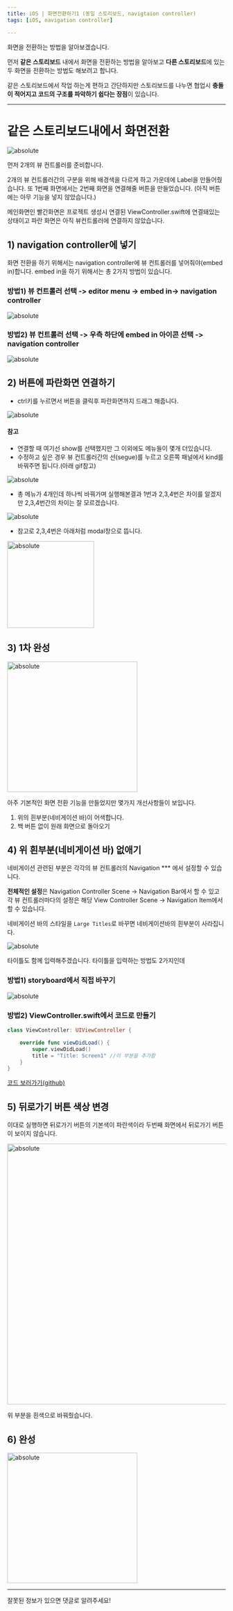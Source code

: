 ```yaml
---
title: iOS | 화면전환하기1 (동일 스토리보드, navigtaion controller)
tags: [iOS, navigation controller]

---
```


화면을 전환하는 방법을 알아보겠습니다.

먼저 **같은 스토리보드** 내에서 화면을 전환하는 방법을 알아보고 
**다른 스토리보드**에 있는 두 화면을 전환하는 방법도 해보려고 합니다.

같은 스토리보드에서 작업 하는게 편하고 간단하지만 스토리보드를 나누면 협업시 **충돌이 적어지고 코드의 구조를 파악하기 쉽다는 장점**이 있습니다.

<!--more-->
---




# 같은 스토리보드내에서 화면전환


<img data-action="zoom" src='{{ "/assets/images/2020-02-13/a.png" | relative_url }}' alt='absolute'>

먼저 2개의 뷰 컨트롤러를 준비합니다.

2개의 뷰 컨트롤러간의 구분을 위해 배경색을 다르게 하고 가운데에 Label을 만들어줬습니다.
또 1번째 화면에서는 2번째 화면을 연결해줄 버튼을 만들었습니다.
(아직 버튼에는 아무 기능을 넣지 않았습니다.)

메인화면인 빨간화면은 프로젝트 생성시 연결된 ViewController.swift에 연결돼있는 상태이고
파란 화면은 아직 뷰컨트롤러에 연결하지 않았습니다.

## 1) navigation controller에 넣기

화면 전환을 하기 위해서는 navigation controller에 뷰 컨트롤러를 넣어줘야(embed in)합니다. embed in을 하기 위해서는 총 2가지 방법이 있습니다.

### 방법1) 뷰 컨트롤러 선택 -> editor menu -> embed in-> navigation controller

<img data-action="zoom" src='{{ "/assets/images/2020-02-13/1.gif" | relative_url }}'   alt='absolute'>

### 방법2) 뷰 컨트롤러 선택 -> 우측 하단에 embed in 아이콘 선택 -> navigation controller

<img data-action="zoom" src='{{ "/assets/images/2020-02-13/2.gif" | relative_url }}'  alt='absolute'>

## 2) 버튼에 파란화면 연결하기

- ctrl키를 누르면서 버튼을 클릭후 파란화면까지 드래그 해줍니다.

<img data-action="zoom" src='{{ "/assets/images/2020-02-13/3.gif" | relative_url }}' alt='absolute'>



#### 참고
- 연결할 때 여기선 show를 선택했지만 그 이외에도 메뉴들이 몇개 더있습니다.
- 수정하고 싶은 경우 뷰 컨트롤러간의 선(segue)를 누르고 오른쪽 패널에서 kind를 바꿔주면 됩니다.(아래 gif참고)

<img data-action="zoom" src='{{ "/assets/images/2020-02-13/5.gif" | relative_url }}' alt='absolute'>



- 총 메뉴가 4개인데 하나씩 바꿔가며 실행해본결과 1번과 2,3,4번은 차이를 알겠지만 2,3,4번간의 차이는 잘 모르겠습니다.

<img data-action="zoom" src='{{ "/assets/images/2020-02-13/b.png"  | relative_url }}' alt='absolute'>



- 참고로 2,3,4번은 아래처럼 modal창으로 뜹니다.

<img data-action="zoom" src='{{ "/assets/images/2020-02-13/6.gif" | relative_url }}' width=200 alt='absolute'>



## 3) 1차 완성

<img data-action="zoom" src='{{ "/assets/images/2020-02-13/4.gif"| relative_url }}'  width=300 alt='absolute'>

아주 기본적인 화면 전환 기능을 만들었지만 몇가지 개선사항들이 보입니다.

1. 위의 흰부분(네비게이션 바)이 어색합니다.
2. 백 버튼 없이 원래 화면으로 돌아오기


## 4) 위 흰부분(네비게이션 바) 없애기

네비게이션 관련된 부분은 각각의 뷰 컨트롤러의 Navigation *** 에서 설정할 수 있습니다.

**전체적인 설정**은 Navigation Controller Scene -> Navigation Bar에서 할 수 있고
각 뷰 컨트롤러마다의 설정은 해당 View Controller Scene -> Navigation Item에서 할 수 있습니다.

네비게이션 바의 스타일을 `Large Titles`로 바꾸면 네비게이션바의 흰부분이 사라집니다.


<img data-action="zoom" src='{{ "/assets/images/2020-02-13/7.gif" | relative_url }}' alt='absolute'>



타이틀도 함께 입력해주겠습니다.
타이틀을 입력하는 방법도 2가지인데

### 방법1) storyboard에서 직접 바꾸기


<img data-action="zoom" src='{{ "/assets/images/2020-02-13/10.gif" | relative_url }}' 
alt='absolute'>


### 방법2) ViewController.swift에서 코드로 만들기

```swift
class ViewController: UIViewController {

    override func viewDidLoad() {
        super.viewDidLoad()
        title = "Title: Screen1" //이 부분을 추가함
    }
}
```

[코드 보러가기(github)](https://github.com/taelee42/swift-experiments/commit/3e405906e42918c31fe7ce463a0b9559b56d61cb#diff-53a8df938c24b22e3c07ffe068d6b57a080513f06e3184947b03360d2370e671)

## 5) 뒤로가기 버튼 색상 변경

이대로 실행하면 뒤로가기 버튼의 기본색이 파란색이라 두번째 화면에서 뒤로가기 버튼이 보이지 않습니다.

<img data-action="zoom" src='{{ "/assets/images/2020-02-13/c.png"  | relative_url }}'  width=600 alt='absolute'>

위 부분을 흰색으로 바꿔줬습니다.

## 6) 완성
<img data-action="zoom" src='{{ "/assets/images/2020-02-13/11.gif" | relative_url }}' 
 width=300 alt='absolute'>


---

잘못된 정보가 있으면 댓글로 알려주세요!

